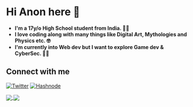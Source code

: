 # Hi Anon here 👋

- **I'm a 17y/o High School student from India. 👨‍🎓**
- **I love coding along with many things like Digital Art, Mythologies and Physics etc. 🤓**
- **I'm currently into Web dev but I want to explore Game dev & CyberSec. 👨‍💻**

## Connect with me
[![Twitter](https://img.shields.io/badge/Twitter-%231DA1F2.svg?style=for-the-badge&logo=Twitter&logoColor=white)](https://twitter.com/Anonthedev)
[![Hashnode](https://img.shields.io/badge/Hashnode-2962FF?style=for-the-badge&logo=hashnode&logoColor=white)](https://anondevblog.hashnode.dev/)

<a href="https://github.com/anuraghazra/github-readme-stats">
  <img align="center" src="https://github-readme-stats.vercel.app/api?username=anonthedev&theme=tokyonight" />
</a>
<a href="https://github.com/anuraghazra/github-readme-stats">
  <img align="center" src="https://github-readme-stats.vercel.app/api/top-langs/?username=anonthedev&theme=tokyonight" />
</a>
